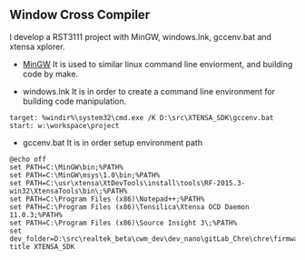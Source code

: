 ## Window Cross Compiler

I develop a RST3111 project with MinGW, windows.lnk, gccenv.bat and xtensa xplorer.

+ [MinGW](http://www.mingw.org/)
It is used to similar linux command line enviorment, and building code by make.


+ windows.lnk
It is in order to create a command line environment for building code manipulation.

```text
target: %windir%\system32\cmd.exe /K D:\src\XTENSA_SDK\gccenv.bat
start: w:\workspace\project
```

+ gccenv.bat
It is in order setup environment path

```text
@echo off
set PATH=C:\MinGW\bin;%PATH%
set PATH=C:\MinGW\msys\1.0\bin;%PATH%
set PATH=C:\usr\xtensa\XtDevTools\install\tools\RF-2015.3-win32\XtensaTools\bin\;%PATH%
set PATH=C:\Program Files (x86)\Notepad++;%PATH%
set PATH=C:\Program Files (x86)\Tensilica\Xtensa OCD Daemon 11.0.3;%PATH%
set PATH=C:\Program Files (x86)\Source Insight 3\;%PATH%
set dev_folder=D:\src\realtek_beta\cwm_dev\dev_nano\gitLab_Chre\chre\firmware
title XTENSA_SDK
```
